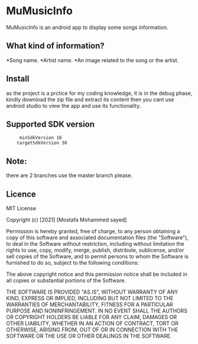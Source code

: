 # MuMusicInfo
MuMusicInfo is an android app to display some songs information.

## What kind of information?
*Song name.
*Artist name.
*An image related to the song or the artist.


## Install
as the project is a prctice for my coding knowledge, it is in the debug phase, kindly download the zip file and extract its content then you cant use android studio to view the app and use its functionality.

## Supported SDK version
         minSdkVersion 16
        targetSdkVersion 30
        
## Note:
there are 2 branches use the master branch please.        
        
## Licence
MIT License

Copyright (c) [2021] [Mostafa Mohammed sayed]

Permission is hereby granted, free of charge, to any person obtaining a copy
of this software and associated documentation files (the "Software"), to deal
in the Software without restriction, including without limitation the rights
to use, copy, modify, merge, publish, distribute, sublicense, and/or sell
copies of the Software, and to permit persons to whom the Software is
furnished to do so, subject to the following conditions:

The above copyright notice and this permission notice shall be included in all
copies or substantial portions of the Software.

THE SOFTWARE IS PROVIDED "AS IS", WITHOUT WARRANTY OF ANY KIND, EXPRESS OR
IMPLIED, INCLUDING BUT NOT LIMITED TO THE WARRANTIES OF MERCHANTABILITY,
FITNESS FOR A PARTICULAR PURPOSE AND NONINFRINGEMENT. IN NO EVENT SHALL THE
AUTHORS OR COPYRIGHT HOLDERS BE LIABLE FOR ANY CLAIM, DAMAGES OR OTHER
LIABILITY, WHETHER IN AN ACTION OF CONTRACT, TORT OR OTHERWISE, ARISING FROM,
OUT OF OR IN CONNECTION WITH THE SOFTWARE OR THE USE OR OTHER DEALINGS IN THE
SOFTWARE.

